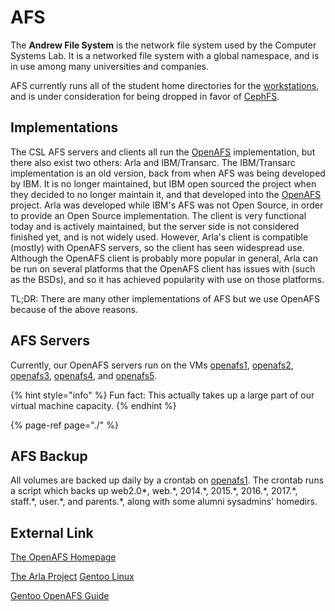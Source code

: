 # AFS

The **Andrew File System** is the network file system used by the Computer Systems Lab. It is a networked file system with a global namespace, and is in use among many universities and companies.

AFS currently runs all of the student home directories for the [workstations](../../../services/workstations/), and is under consideration for being dropped in favor of [CephFS](../cephfs.md).

## Implementations

The CSL AFS servers and clients all run the [OpenAFS](openafs.md) implementation, but there also exist two others: Arla and IBM/Transarc. The IBM/Transarc implementation is an old version, back from when AFS was being developed by IBM. It is no longer maintained, but IBM open sourced the project when they decided to no longer maintain it, and that developed into the [OpenAFS](openafs.md) project. Arla was developed while IBM's AFS was not Open Source, in order to provide an Open Source implementation. The client is very functional today and is actively maintained, but the server side is not considered finished yet, and is not widely used. However, Arla's client is compatible \(mostly\) with OpenAFS servers, so the client has seen widespread use. Although the OpenAFS client is probably more popular in general, Arla can be run on several platforms that the OpenAFS client has issues with \(such as the BSDs\), and so it has achieved popularity with use on those platforms.

TL;DR: There are many other implementations of AFS but we use OpenAFS because of the above reasons.

## AFS Servers

Currently, our OpenAFS servers run on the VMs [openafs1](../../../machines/vm-servers/gorgona.md), [openafs2](../../../machines/vm-servers/galapagos.md), [openafs3](../../../machines/vm-servers/antipodes.md), [openafs4](../../../machines/vm-servers/chatham.md), and [openafs5](../../../machines/vm-servers/cocos.md). 

{% hint style="info" %}
Fun fact: This actually takes up a large part of our virtual machine capacity.
{% endhint %}

{% page-ref page="./" %}

## AFS Backup

All volumes are backed up daily by a crontab on [openafs1](../../../machines/vm-servers/gorgona.md). The crontab runs a script which backs up web2.0\*, web.\*, 2014.\*, 2015.\*, 2016.\*, 2017.\*, staff.\*, user.\*, and parents.\*, along with some alumni sysadmins' homedirs.

## External Link

[The OpenAFS Homepage](http://www.openafs.org/) 

[The Arla Project](http://www.stacken.kth.se/projekt/arla/) [Gentoo Linux ](http://www.gentoo.org/doc/en/openafs.xml)

[Gentoo OpenAFS Guide](http://www.gentoo.org/doc/en/openafs.xml)

